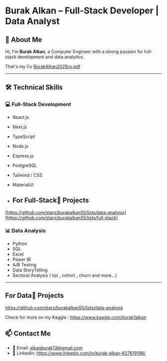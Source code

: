 # Burak Alkan – Full-Stack Developer | Data Analyst

## 💼 About Me

Hi, I'm **Burak Alkan**, a Computer Engineer with a strong passion for full-stack development and data analytics.  

That's my Cv [BurakAlkan2025cv.pdf](https://github.com/user-attachments/files/19866644/BurakAlkan2025cv.pdf)


---

## 🛠️ Technical Skills

### 💻 Full-Stack Development
- React.js
- Next.js
- TypeScript
- Node.js  
- Express.js  
- PostgreSQL  
- Tailwind / CSS
- MaterialUI

- ##  For Full-Stack🧠 Projects
[https://github.com/stars/burakalkan55/lists/data-analysis](https://github.com/stars/burakalkan55/lists/full-stack)

### 📊 Data Analysis
- Python  
- SQL  
- Excel  
- Power BI
- A/B Testing
- Data StoryTelling
- Sectoral Analysis ( kpi , cohort , churn and more...)

---
##  For Data🧠 Projects
https://github.com/stars/burakalkan55/lists/data-analysis

Check for more on my Kaggle : https://www.kaggle.com/burak1alkan

## 📫 Contact Me

- 📧 Email: alkanburak13@gmail.com  
- 🔗 LinkedIn: https://www.linkedin.com/in/burak-alkan-827619198/  


